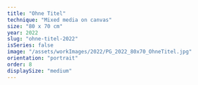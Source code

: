 ```yaml
---
title: "Ohne Titel"
technique: "Mixed media on canvas"
size: "80 x 70 cm"
year: 2022
slug: "ohne-titel-2022"
isSeries: false
image: "/assets/workImages/2022/PG_2022_80x70_OhneTitel.jpg"
orientation: "portrait"
order: 8
displaySize: "medium"
---
```

